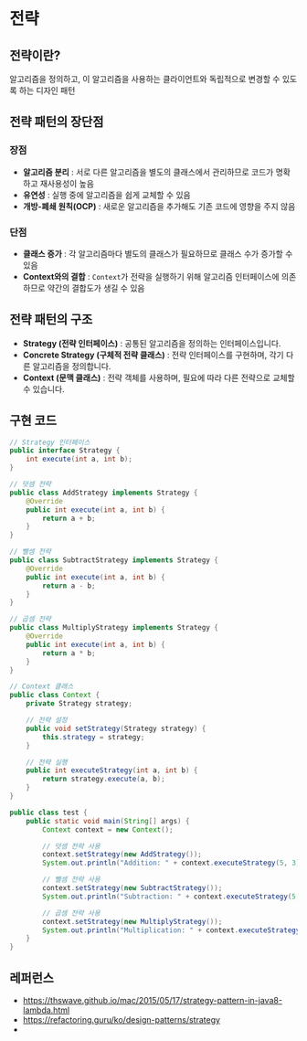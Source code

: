 # 전략

## 전략이란?
알고리즘을 정의하고, 이 알고리즘을 사용하는 클라이언트와 독립적으로 변경할 수 있도록 하는 디자인 패턴

## 전략 패턴의 장단점
### 장점
- **알고리즘 분리** : 서로 다른 알고리즘을 별도의 클래스에서 관리하므로 코드가 명확하고 재사용성이 높음
- **유연성** : 실행 중에 알고리즘을 쉽게 교체할 수 있음
- **개방-폐쇄 원칙(OCP)** : 새로운 알고리즘을 추가해도 기존 코드에 영향을 주지 않음

### 단점
- **클래스 증가** : 각 알고리즘마다 별도의 클래스가 필요하므로 클래스 수가 증가할 수 있음
- **Context와의 결합** : `Context`가 전략을 실행하기 위해 알고리즘 인터페이스에 의존하므로 약간의 결합도가 생길 수 있음

## 전략 패턴의 구조

- **Strategy (전략 인터페이스)** : 공통된 알고리즘을 정의하는 인터페이스입니다.
- **Concrete Strategy (구체적 전략 클래스)** : 전략 인터페이스를 구현하며, 각기 다른 알고리즘을 정의합니다.
- **Context (문맥 클래스)** : 전략 객체를 사용하며, 필요에 따라 다른 전략으로 교체할 수 있습니다.

## 구현 코드
```java
// Strategy 인터페이스
public interface Strategy {
    int execute(int a, int b);
}

// 덧셈 전략
public class AddStrategy implements Strategy {
    @Override
    public int execute(int a, int b) {
        return a + b;
    }
}

// 뺄셈 전략
public class SubtractStrategy implements Strategy {
    @Override
    public int execute(int a, int b) {
        return a - b;
    }
}

// 곱셈 전략
public class MultiplyStrategy implements Strategy {
    @Override
    public int execute(int a, int b) {
        return a * b;
    }
}

// Context 클래스
public class Context {
    private Strategy strategy;

    // 전략 설정
    public void setStrategy(Strategy strategy) {
        this.strategy = strategy;
    }

    // 전략 실행
    public int executeStrategy(int a, int b) {
        return strategy.execute(a, b);
    }
}

public class test {
    public static void main(String[] args) {
        Context context = new Context();

        // 덧셈 전략 사용
        context.setStrategy(new AddStrategy());
        System.out.println("Addition: " + context.executeStrategy(5, 3)); // 8

        // 뺄셈 전략 사용
        context.setStrategy(new SubtractStrategy());
        System.out.println("Subtraction: " + context.executeStrategy(5, 3)); // 2

        // 곱셈 전략 사용
        context.setStrategy(new MultiplyStrategy());
        System.out.println("Multiplication: " + context.executeStrategy(5, 3)); // 15
    }
}
```

## 레퍼런스
- https://thswave.github.io/mac/2015/05/17/strategy-pattern-in-java8-lambda.html
- https://refactoring.guru/ko/design-patterns/strategy
- 